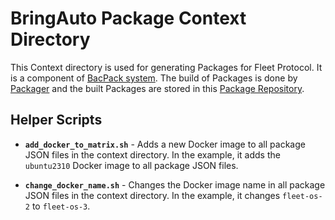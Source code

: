# BringAuto Package Context Directory

This Context directory is used for generating Packages for Fleet Protocol. It is a component of [BacPack system](https://github.com/bacpack-system). The build of Packages is done by [Packager](https://github.com/bacpack-system/packager) and the built Packages are stored in this [Package Repository](https://gitea.bringauto.com/fleet-protocol/package-repository).

## Helper Scripts

- **`add_docker_to_matrix.sh`** - Adds a new Docker image to all package JSON files in the context directory. In the example, it adds the `ubuntu2310` Docker image to all package JSON files.

- **`change_docker_name.sh`** - Changes the Docker image name in all package JSON files in the context directory. In the example, it changes `fleet-os-2` to `fleet-os-3`.
